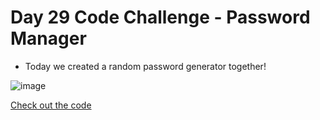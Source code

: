 # Day 29 Code Challenge - Password Manager

- Today we created a random password generator together!

![image](https://user-images.githubusercontent.com/52113778/211237334-05c2aa48-87d4-4bb2-b580-06a540c309be.png)

[Check out the code](https://github.com/TroyCaywood/Python/blob/main/100%20Days%20of%20Code/CodeChallenges/Day-29/main.py)
